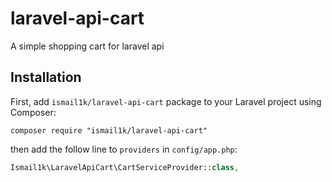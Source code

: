 # laravel-api-cart
A simple shopping cart for laravel api
## Installation
First, add `ismail1k/laravel-api-cart` package to your Laravel project using Composer:
```shell
composer require "ismail1k/laravel-api-cart"
```
then add the follow line to `providers` in `config/app.php`:
```php
Ismail1k\LaravelApiCart\CartServiceProvider::class,
```
